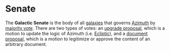 # Senate

The **Galactic Senate** is the body of all [galaxies](urbit-docs/glossary/galaxy) that governs [Azimuth](urbit-docs/glossary/azimuth) by [majority vote](urbit-docs/glossary/voting). There are two types of votes: an [upgrade proposal](urbit-docs/glossary/upgrade), which is a motion to update the logic of Azimuth (i.e. [Ecliptic](urbit-docs/glossary/ecliptic)), and a [document proposal](urbit-docs/glossary/docvote), which is a motion to legitimize or approve the content of an arbitrary document.
